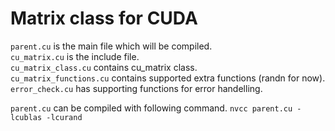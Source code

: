 # Matrix class for CUDA
`parent.cu` is the main file which will be compiled.  
`cu_matrix.cu` is the include file.  
`cu_matrix_class.cu` contains cu_matrix class.  
`cu_matrix_functions.cu` contains supported extra functions (randn for now).  
`error_check.cu` has supporting functions for error handelling.  

`parent.cu` can be compiled with following command.
`nvcc parent.cu -lcublas -lcurand`